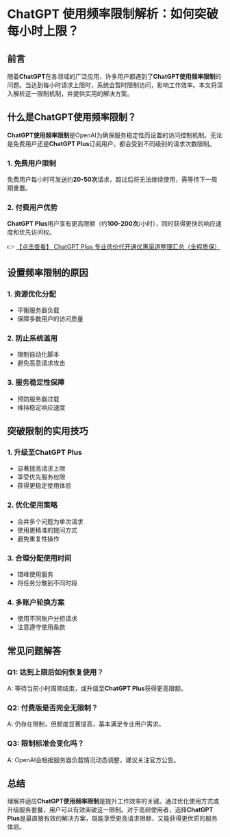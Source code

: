 # ChatGPT 使用频率限制解析：如何突破每小时上限？

## 前言

随着**ChatGPT**在各领域的广泛应用，许多用户都遇到了**ChatGPT使用频率限制**的问题。当达到每小时请求上限时，系统会暂时限制访问，影响工作效率。本文将深入解析这一限制机制，并提供实用的解决方案。

## 什么是ChatGPT使用频率限制？

**ChatGPT使用频率限制**是OpenAI为确保服务稳定性而设置的访问控制机制。无论是免费用户还是**ChatGPT Plus**订阅用户，都会受到不同级别的请求次数限制。

### 1. 免费用户限制
免费用户每小时可发送约**20-50次**请求，超过后将无法继续使用，需等待下一周期重置。

### 2. 付费用户优势
**ChatGPT Plus**用户享有更高限额（约**100-200次**/小时），同时获得更快的响应速度和优先访问权。

👉 [【点击查看】 ChatGPT Plus 专业低价代开通优惠渠道整理汇总（全程质保）](https://bit.ly/DaiKai)

## 设置频率限制的原因

### 1. 资源优化分配
- 平衡服务器负载
- 保障多数用户的访问质量

### 2. 防止系统滥用
- 限制自动化脚本
- 避免恶意请求攻击

### 3. 服务稳定性保障
- 预防服务器过载
- 维持稳定响应速度

## 突破限制的实用技巧

### 1. 升级至ChatGPT Plus
- 显著提高请求上限
- 享受优先服务权限
- 获得更稳定使用体验

### 2. 优化使用策略
- 合并多个问题为单次请求
- 使用更精准的提问方式
- 避免重复性操作

### 3. 合理分配使用时间
- 错峰使用服务
- 将任务分散到不同时段

### 4. 多账户轮换方案
- 使用不同账户分担请求
- 注意遵守使用条款

## 常见问题解答

### Q1: 达到上限后如何恢复使用？
A: 等待当前小时周期结束，或升级至**ChatGPT Plus**获得更高限额。

### Q2: 付费版是否完全无限制？
A: 仍存在限制，但额度显著提高，基本满足专业用户需求。

### Q3: 限制标准会变化吗？
A: OpenAI会根据服务器负载情况动态调整，建议关注官方公告。

## 总结

理解并适应**ChatGPT使用频率限制**是提升工作效率的关键。通过优化使用方式或升级服务套餐，用户可以有效突破这一限制。对于高频使用者，选择**ChatGPT Plus**是最直接有效的解决方案，既能享受更高请求限额，又能获得更优质的服务体验。